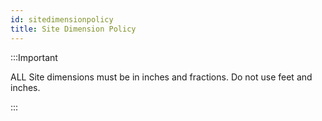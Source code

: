 ```yaml
---
id: sitedimensionpolicy
title: Site Dimension Policy
---
```


:::Important

ALL Site dimensions must be in inches and fractions. Do not use feet and inches. 

:::


